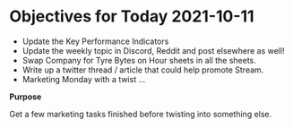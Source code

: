 # Objectives for Today 2021-10-11

- Update the Key Performance Indicators
- Update the weekly topic in Discord, Reddit and post elsewhere as well!
- Swap Company for Tyre Bytes on Hour sheets in all the sheets.
- Write up a twitter thread / article that could help promote Stream.
- Marketing Monday with a twist ...


**Purpose**

Get a few marketing tasks finished before twisting into something else.
